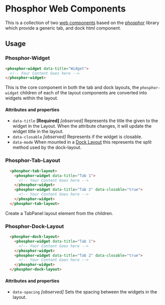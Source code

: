 # Phosphor Web Components

This is a collection of two [web components](https://developer.mozilla.org/en-US/docs/Web/Web_Components) based on the [phosphor](http://www.github.com/phosphorjs/phosphor) library which provide a generic tab, and dock html component. 

## Usage

### Phosphor-Widget

```html
<phosphor-widget data-title="Widget">
  <!-- Your Content Goes here -->
</phosphor-widget>
```

This is the core component in both the tab and dock layouts, the `phosphor-widget` children of each of the layout components are converted into widgets within the layout.

#### Attributes and properties
- `data-title` **[Required]** *[observed]* Represents the title the given to the widget in the Layout. When the attribute changes, it will update the widget title in the layout.
- `data-closable`  *[observed]* Represents if the widget is closable.
- `data-mode` When mounted in a [Dock Layout](#Phosphor-Dock-Layout) this represents the split method used by the dock-layout.

### Phosphor-Tab-Layout

```html
  <phosphor-tab-layout>
    <phosphor-widget data-title="Tab 1">
      <!-- Your Content Goes here -->
    </phosphor-widget>
    <phosphor-widget data-title="Tab 2" data-closable="true">
      <!-- Your Content Goes here -->
    </phosphor-widget>
  </phosphor-tab-layout>
```

Create a TabPanel layout element from the children. 

### Phosphor-Dock-Layout

```html
  <phosphor-dock-layout>
    <phosphor-widget data-title="Tab 1">
      <!-- Your Content Goes here -->
    </phosphor-widget>
    <phosphor-widget data-title="Tab 2" data-closable="true">
      <!-- Your Content Goes here -->
    </phosphor-widget>
  </phosphor-dock-layout>
```

#### Attributes and properties
- `data-spacing` *[observed]* Sets the spacing between the widgets in the layout.